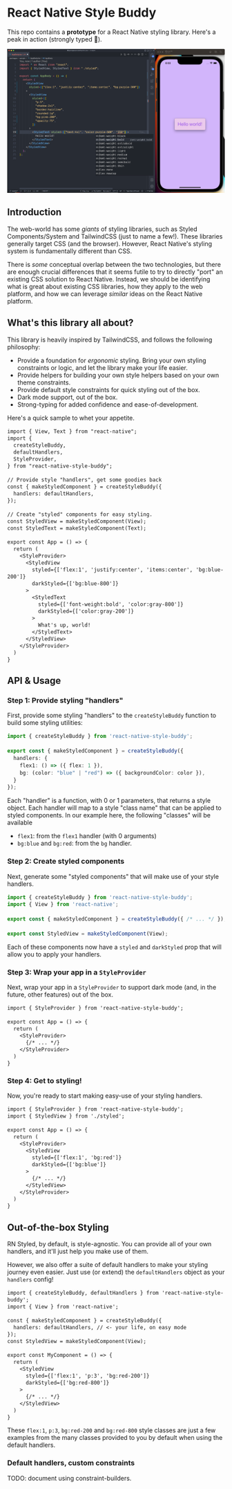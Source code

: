 # React Native Style Buddy

This repo contains a **prototype** for a React Native styling library. Here's a peak in action (strongly typed 🤤).

![Sample image](./docs/vsc-sample.png)

## Introduction

The web-world has some *giants* of styling libraries, such as Styled Components/System and TailwindCSS (just to name a few!). These libraries generally target CSS (and the browser). However, React Native's styling system is fundamentally different than CSS. 

There is *some* conceptual overlap between the two technologies, but there are enough crucial differences that it seems futile to try to directly "port" an existing CSS solution to React Native. Instead, we should be identifying what is great about existing CSS libraries, how they apply to the web platform, and how we can leverage *similar* ideas on the React Native platform.

## What's this library all about?

This library is heavily inspired by TailwindCSS, and follows the following philosophy:

- Provide a foundation for *ergonomic* styling. Bring your own styling constraints or logic, and let the library make your life easier.
- Provide helpers for building your own style helpers based on your own theme constraints.
- Provide default style constraints for quick styling out of the box.
- Dark mode support, out of the box.
- Strong-typing for added confidence and ease-of-development.

Here's a quick sample to whet your appetite.

```tsx
import { View, Text } from "react-native";
import {
  createStyleBuddy,
  defaultHandlers,
  StyleProvider,
} from "react-native-style-buddy";

// Provide style "handlers", get some goodies back
const { makeStyledComponent } = createStyleBuddy({
  handlers: defaultHandlers,
});

// Create "styled" components for easy styling.
const StyledView = makeStyledComponent(View);
const StyledText = makeStyledComponent(Text);

export const App = () => {
  return (
    <StyleProvider>
      <StyledView
        styled={['flex:1', 'justify:center', 'items:center', 'bg:blue-200']}
        darkStyled={['bg:blue-800']}
      >
        <StyledText
          styled={['font-weight:bold', 'color:gray-800']}
          darkStyled={['color:gray-200']}
        >
          What's up, world!
        </StyledText>
      </StyledView>
    </StyleProvider>
  )
}
```

## API & Usage

### Step 1: Provide styling "handlers"

First, provide some styling "handlers" to the `createStyleBuddy` function to build some styling utilities:

```ts
import { createStyleBuddy } from 'react-native-style-buddy';

export const { makeStyledComponent } = createStyleBuddy({
  handlers: {
    flex1: () => ({ flex: 1 }),
    bg: (color: "blue" | "red") => ({ backgroundColor: color }),
  }
});
```

Each "handler" is a function, with 0 or 1 parameters, that returns a style object. Each handler will map to a style "class name" that can be applied to styled components. In our example here, the following "classes" will be available

- `flex1`: from the `flex1` handler (with 0 arguments)
- `bg:blue` and `bg:red`: from the `bg` handler.

### Step 2: Create styled components

Next, generate some "styled components" that will make use of your style handlers.

```ts
import { createStyleBuddy } from 'react-native-style-buddy';
import { View } from 'react-native';

export const { makeStyledComponent } = createStyleBuddy({ /* ... */ });

export const StyledView = makeStyledComponent(View);
```

Each of these components now have a `styled` and `darkStyled` prop that will allow you to apply your handlers.

### Step 3: Wrap your app in a `StyleProvider`

Next, wrap your app in a `StyleProvider` to support dark mode (and, in the future, other features) out of the box.

```tsx
import { StyleProvider } from 'react-native-style-buddy';

export const App = () => {
  return (
    <StyleProvider>
      {/* ... */}
    </StyleProvider>
  )
}
```

### Step 4: Get to styling!

Now, you're ready to start making easy-use of your styling handlers.

```tsx
import { StyleProvider } from 'react-native-style-buddy';
import { StyledView } from './styled';

export const App = () => {
  return (
    <StyleProvider>
      <StyledView
        styled={['flex:1', 'bg:red']}
        darkStyled={['bg:blue']}
      >
        {/* ... */}
      </StyledView>
    </StyleProvider>
  )
}
```

## Out-of-the-box Styling

RN Styled, by default, is style-agnostic. You can provide all of your own handlers, and it'll just help you make use of them.

However, we also offer a suite of default handlers to make your styling journey even easier. Just use (or extend) the `defaultHandlers` object as your `handlers` config!

```tsx
import { createStyleBuddy, defaultHandlers } from 'react-native-style-buddy';
import { View } from 'react-native';

const { makeStyledComponent } = createStyleBuddy({
  handlers: defaultHandlers, // <- your life, on easy mode
});
const StyledView = makeStyledComponent(View);

export const MyComponent = () => {
  return (
    <StyledView
      styled={['flex:1', 'p:3', 'bg:red-200']}
      darkStyled={['bg:red-800']}
    >
      {/* ... */}
    </StyledView>
  )
}
```

These `flex:1`, `p:3`, `bg:red-200` and `bg:red-800` style classes are just a few examples from the many classes provided to you by default when using the default handlers.

### Default handlers, custom constraints

TODO: document using constraint-builders.
